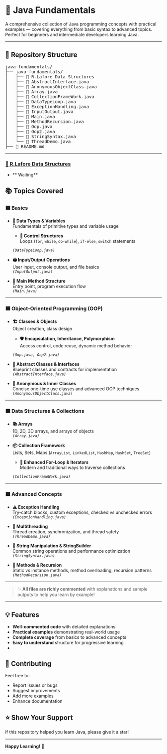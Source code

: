 

# 📘 Java Fundamentals

A comprehensive collection of Java programming concepts with practical examples — covering everything from basic syntax to advanced topics.  
Perfect for beginners and intermediate developers learning Java.

---

## 📁 Repository Structure

<pre>
java-fundamentals/
├── java-fundamentals/
│   ├── 📁 R.Lafore Data Structures
│   ├── 📄 AbstractInterface.java
│   ├── 📄 AnonymousObjectClass.java
│   ├── 📄 Array.java
│   ├── 📄 CollectionFrameWork.java
│   ├── 📄 DataTypeLoop.java
│   ├── 📄 ExceptionHandling.java
│   ├── 📄 InputOutput.java
│   ├── 📄 Main.java
│   ├── 📄 MethodRecursion.java
│   ├── 📄 Oop.java
│   ├── 📄 Oop2.java
│   ├── 📄 StringSyntax.java
│   └── 📄 ThreadDemo.java
├── 📘 README.md
</pre>

---

### [📁 R.Lafore Data Structures](java-fundamentals/R.Lafore%20Data%20Structures/)

- ** Waiting**

## 📚 Topics Covered 

### 🟦 Basics

- **🔢 Data Types & Variables**  
  Fundamentals of primitive types and variable usage
  - **🔁 Control Structures**  
  Loops (`for`, `while`, `do-while`), `if-else`, `switch` statements

  _`(DataTypeLoop.java)`_

- **🖨️ Input/Output Operations**  
  User input, console output, and file basics  
  _`(InputOutput.java)`_

- **🧭 Main Method Structure**  
  Entry point, program execution flow  
  _`(Main.java)`_

---

### 🟩 Object-Oriented Programming (OOP)

- **🏗️ Classes & Objects**  
  Object creation, class design
  - **🛡️ Encapsulation, Inheritance, Polymorphism**  
  Access control, code reuse, dynamic method behavior

  _`(Oop.java, Oop2.java)`_

- **🧩 Abstract Classes & Interfaces**  
  Blueprint classes and contracts for implementation  
  _`(AbstractInterface.java)`_

- **👻 Anonymous & Inner Classes**  
  Concise one-time use classes and advanced OOP techniques  
  _`(AnonymousObjectClass.java)`_

---

### 🟧 Data Structures & Collections

- **📚 Arrays**  
  1D, 2D, 3D arrays, and arrays of objects  
  _`(Array.java)`_

- **📦 Collection Framework**  
  Lists, Sets, Maps (`ArrayList`, `LinkedList`, `HashMap`, `HashSet`, `TreeSet`)
  - **🔄 Enhanced For-Loop & Iterators**  
  Modern and traditional ways to traverse collections

  _`(CollectionFrameWork.java)`_


---

### 🟪 Advanced Concepts

- **⚠️ Exception Handling**  
  Try-catch blocks, custom exceptions, checked vs unchecked errors  
  _`(ExceptionHandling.java)`_

- **🧵 Multithreading**  
  Thread creation, synchronization, and thread safety  
  _`(ThreadDemo.java)`_

- **🧵 String Manipulation & StringBuilder**  
  Common string operations and performance optimization  
  _`(StringSyntax.java)`_

- **🔁 Methods & Recursion**  
  Static vs instance methods, method overloading, recursion patterns  
  _`(MethodRecursion.java)`_

---

> ✨ **All files are richly commented** with explanations and sample outputs to help you learn by example!

---


## 💡 Features

- **Well-commented code** with detailed explanations
- **Practical examples** demonstrating real-world usage
- **Complete coverage** from basics to advanced concepts
- **Easy to understand** structure for progressive learning
- 
## 🤝 Contributing

Feel free to:
- Report issues or bugs
- Suggest improvements
- Add more examples
- Enhance documentation

## ⭐ Show Your Support

If this repository helped you learn Java, please give it a star!

---

**Happy Learning! 🎯**


